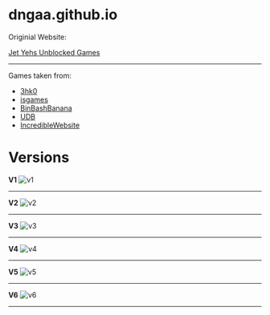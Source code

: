 # dngaa.github.io

Originial Website:

[Jet Yehs Unblocked Games](https://jetyehsunblocked.codehs.me/) 

<hr>

Games taken from:

- [3hk0](https://github.com/3kh0/3kh0.github.io)
- [isgames](https://github.com/isgames/isgames.github.io)
- [BinBashBanana](https://github.com/BinBashBanana/gfiles)
- [UDB](https://github.com/unblockeddatabase)
- [IncredibleWebsite](https://github.com/incrediblewebsite)

# Versions

<b>V1</b>
![v1](img/archive/v1.png)<hr>

<b>V2</b>
![v2](img/archive/v2.png)<hr>

<b>V3</b>
![v3](img/archive/v3.png)<hr>

<b>V4</b>
![v4](img/archive/v4.png)<hr>

<b>V5</b>
![v5](img/archive/v5.png)<hr>

<b>V6</b>
![v6](img/archive/v6.png)<hr>
